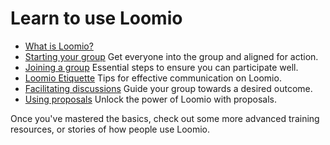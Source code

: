 # Learn to use Loomio

* [What is Loomio?](overview.md)
* [Starting your group](getting_started.md) Get everyone into the group and aligned for action.
* [Joining a group](joining_a_group.md) Essential steps to ensure you can participate well.
* [Loomio Etiquette](loomio_etiquette.md) Tips for effective communication on Loomio.
* [Facilitating discussions](discussions.md) Guide your group towards a desired outcome.
* [Using proposals](proposals.md) Unlock the power of Loomio with proposals.

Once you've mastered the basics, check out some more advanced training resources, or stories of how people use Loomio.
